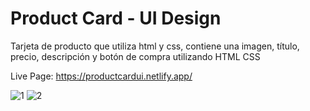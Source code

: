 # Product Card - UI Design
Tarjeta de producto que utiliza html y css, contiene una imagen, título, precio, descripción y botón de compra utilizando HTML CSS

Live Page: https://productcardui.netlify.app/



![1](https://user-images.githubusercontent.com/33464344/112867680-34760080-9089-11eb-8f2b-d25c17ad1028.PNG)
![2](https://user-images.githubusercontent.com/33464344/112867693-38a21e00-9089-11eb-9931-493b23275dfc.png)
